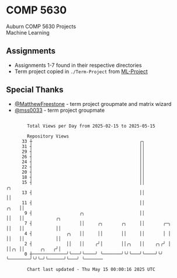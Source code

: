# COMP 5630
Auburn COMP 5630 Projects  
Machine Learning

## Assignments
- Assignments 1-7 found in their respective directories
- Term project copied in `./Term-Project` from [ML-Project](https://github.com/wumphlett/ML-Project)

## Special Thanks
- [@MatthewFreestone](https://github.com/MatthewFreestone) - term project groupmate and matrix wizard
- [@mss0033](https://github.com/mss0033) - term project groupmate

```

        Total Views per Day from 2025-02-15 to 2025-05-15

        Repository Views
      33 ┼                                         ╭╮
      31 ┤                                         ││
      29 ┤                                         ││
      26 ┤                                         ││
      24 ┤                                         ││
      22 ┤                                         ││
      20 ┤                                         ││
      18 ┤                                         ││
      15 ┤                                         ││                       ╭╮
      13 ┤                                         ││                       ││
      11 ┤                                         ││                  ╭╮   ││
       9 ┤                  ╭╮                     ││                  ││   ││            ╭╮
       7 ┤                  ││     ╭╮       ╭╮     ││       ╭─╮        ││   ││            ││
       4 ┤             ╭╮   ││     ││       ││     ││       │ │        ││   ││            ││
       2 ┤             ││   ││    ╭╯│       ││╭╮   ││    ╭╮╭╯ │        ││╭╮ ││      ╭╮   ╭╯│
       0 ┼─────────────╯╰───╯╰────╯ ╰───────╯╰╯╰───╯╰────╯╰╯  ╰────────╯╰╯╰─╯╰──────╯╰───╯ ╰───────

        Chart last updated - Thu May 15 00:00:16 2025 UTC
        
```

